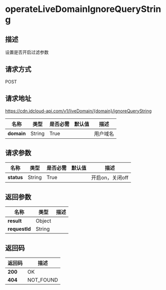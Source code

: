 # operateLiveDomainIgnoreQueryString


## 描述
设置是否开启过滤参数

## 请求方式
POST

## 请求地址
https://cdn.jdcloud-api.com/v1/liveDomain/{domain}/ignoreQueryString

|名称|类型|是否必需|默认值|描述|
|---|---|---|---|---|
|**domain**|String|True| |用户域名|

## 请求参数
|名称|类型|是否必需|默认值|描述|
|---|---|---|---|---|
|**status**|String|True| |开启on，关闭off|


## 返回参数
|名称|类型|描述|
|---|---|---|
|**result**|Object| |
|**requestId**|String| |


## 返回码
|返回码|描述|
|---|---|
|**200**|OK|
|**404**|NOT_FOUND|
